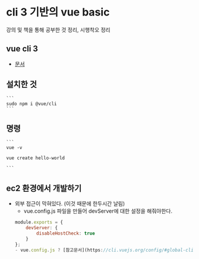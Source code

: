 # cli 3 기반의 vue basic
강의 및 책을 통해 공부한 것 정리, 시행착오 정리

## vue cli 3
- [문서](https://cli.vuejs.org/guide/)

## 설치한 것
	```
	sudo npm i @vue/cli
	```

## 명령
	```
	vue -v

	vue create hello-world

	```

## ec2 환경에서 개발하기
- 외부 접근이 막혀있다. (이것 때문에 한두시간 날림)
	- vue.config.js 파일을 만들어 devServer에 대한 설정을 해줘야한다.
	```js
	module.exports = {
		devServer: {
			disableHostCheck: true
		}
	};
	- vue.config.js ? [참고문서](https://cli.vuejs.org/config/#global-cli-config)
	```
